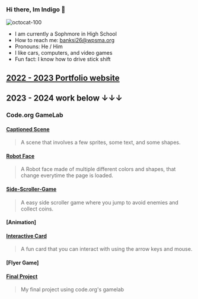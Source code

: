 ### Hi there, Im Indigo 👋
![octocat-100](https://github.com/banksi26/Banksi26/assets/117922498/b28b894f-f9cd-470c-acac-00667baf18f0)
- I am currently a Sophmore in High School
- How to reach me: banksi26@wpsma.org
- Pronouns: He / Him
- I like cars, computers, and video games
- Fun fact: I know how to drive stick shift
## [2022 - 2023 Portfolio website](https://banksi26.github.io/Portfolio/index.html)

## 2023 - 2024 work below ↓↓↓

### Code.org GameLab

#### [Captioned Scene](https://studio.code.org/projects/gamelab/RW679yGDC5QFUB-4S6a6JLQoFweXMgJt9mvI-2Jwu7g)
> A scene that involves a few sprites, some text, and some shapes.

#### [Robot Face](https://banksi26.github.io/Robot-face/)
> A Robot face made of multiple different colors and shapes, that change everytime the page is loaded.

#### [Side-Scroller-Game](https://studio.code.org/projects/gamelab/voDLZ2EVwLGOCaK_f28AOI11YsFKoaGm6_bhjZFUrqI)
> A easy side scroller game where you jump to avoid enemies and collect coins.

#### [Animation]
>

#### [Interactive Card](https://studio.code.org/projects/gamelab/zbn9RxdcyqCilc1TvCYaKTtfyVQwyanVzUZquiRI2v0)
> A fun card that you can interact with using the arrow keys and mouse.

#### [Flyer Game]
>

#### [Final Project](https://studio.code.org/projects/gamelab/-Gj-iqoMmOqFGFaoFZOUtfuZNWfJWa-azPmDaFQ0K-w)
> My final project using code.org's gamelab

